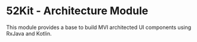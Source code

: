 # 52Kit - Architecture Module

This module provides a base to build MVI architected UI components using RxJava 
and Kotlin.

